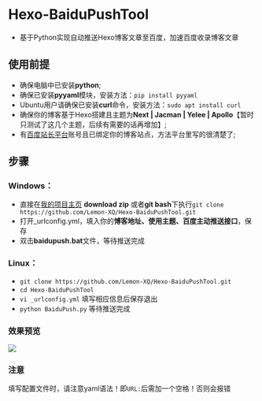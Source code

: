 # Hexo-BaiduPushTool
- 基于Python实现自动推送Hexo博客文章至百度，加速百度收录博客文章
## 使用前提
- 确保电脑中已安装**python**;
- 确保已安装**pyyaml**模块，安装方法：`pip install pyyaml`
- Ubuntu用户请确保已安装**curl**命令，安装方法：`sudo apt install curl`
- 确保你的博客基于Hexo搭建且主题为**Next | Jacman | Yelee | Apollo**【暂时只测试了这几个主题，后续有需要的话再增加】;
- 有[百度站长平台](http://ziyuan.baidu.com/linksubmit/index)账号且已绑定你的博客站点，方法平台里写的很清楚了;

## 步骤
### Windows：
- 直接在[我的项目主页](https://github.com/Lemon-XQ/Hexo-BaiduPushTool) **download zip** 或者**git bash**下执行`git clone https://github.com/Lemon-XQ/Hexo-BaiduPushTool.git`
- 打开_urlconfig.yml，填入你的**博客地址、使用主题、百度主动推送接口**，保存
- 双击**baidupush.bat**文件，等待推送完成

### Linux：
- `git clone https://github.com/Lemon-XQ/Hexo-BaiduPushTool.git`
- `cd Hexo-BaiduPushTool`
- `vi _urlconfig.yml` 填写相应信息后保存退出
- `python BaiduPush.py` 等待推送完成

### 效果预览
![](http://okwl1c157.bkt.clouddn.com/baidupush_linux.png)
### 注意
填写配置文件时，请注意yaml语法！即`URL:`后需加一个空格！否则会报错

